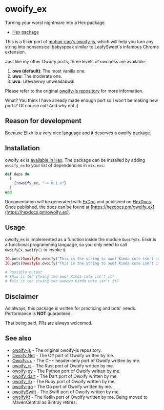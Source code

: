 # owoify_ex
Turning your worst nightmare into a Hex package.

- [Hex package](https://hex.pm/packages/owoify_ex)

This is a Elixir port of [mohan-cao's owoify-js](https://github.com/mohan-cao/owoify-js), which will help you turn any string into nonsensical babyspeak similar to LeafySweet's infamous Chrome extension.

Just like my other Owoify ports, three levels of owoness are available:

1. **owo (default)**: The most vanilla one.
2. **uwu**: The moderate one.
3. **uvu**: Litewawwy unweadabwal.

Please refer to the original [owoify-js repository](https://github.com/mohan-cao/owoify-js) for more information.

What? You think I have already made enough port so I won't be making new ports? Of course not! And why not :)

## Reason for development
Because Elixir is a very nice language and it deserves a owoify package.

## Installation
owoify_ex is [available in Hex](https://hex.pm/packages/owoify_ex). The package can be installed
by adding `owoify_ex` to your list of dependencies in `mix.exs`:

```elixir
def deps do
  [
    {:owoify_ex, "~> 0.1.0"}
  ]
end
```

Documentation will be generated with [ExDoc](https://github.com/elixir-lang/ex_doc)
and published on [HexDocs](https://hexdocs.pm). Once published, the docs can
be found at [https://hexdocs.pm/owoify_ex](https://hexdocs.pm/owoify_ex).

## Usage
owoify_ex is implemented as a function inside the module `OwoifyEx`. Elixir is a functional programming language, so you only need to call `OwoifyEx.owoify()` to invoke it.

```elixir
IO.puts(OwoifyEx.owoify("This is the string to owo! Kinda cute isn't it?"))
IO.puts(OwoifyEx.owoify("This is the string to owo! Kinda cute isn't it?", "uvu"))

# Possible output
# This is teh stwing two owo! Kinda cute isn't it?
# fwis is teh stwing two owoowo Kinda cute isn't it?
```

## Disclaimer
As always, this package is written for practicing and bots' needs. Performance is **NOT** guaranteed.

That being said, PRs are always welcomed.

## See also
- [owoify-js](https://github.com/mohan-cao/owoify-js) - The original owoify-js repository.
- [Owoify.Net](https://www.nuget.org/packages/Owoify.Net/1.0.1) - The C# port of Owoify written by me.
- [Owoify++](https://github.com/deadshot465/OwoifyCpp) - The C++ header-only port of Owoify written by me.
- [owoify_rs](https://crates.io/crates/owoify_rs) - The Rust port of Owoify written by me.
- [owoify-py](https://pypi.org/project/owoify-py/) - The Python port of Owoify written by me.
- [owoify_dart](https://pub.dev/packages/owoify_dart) - The Dart port of Owoify written by me.
- [owoify_rb](https://rubygems.org/gems/owoify_rb) - The Ruby port of Owoify written by me.
- [owoify-go](https://github.com/deadshot465/owoify-go) - The Go port of Owoify written by me.
- [owoifySwift](https://github.com/deadshot465/OwoifySwift) - The Swift port of Owoify written by me.
- [owoifyKt](https://github.com/deadshot465/owoifyKt) - The Kotlin port of Owoify written by me. Being moved to MavenCentral as Bintray retires.